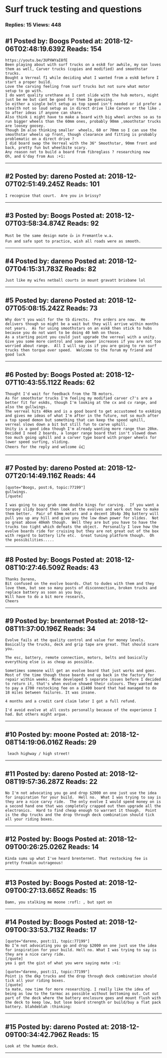 # Surf truck testing and questions

### Replies: 15 Views: 448

## \#1 Posted by: Boogs Posted at: 2018-12-06T02:48:19.639Z Reads: 154

```
https://youtu.be/3UPXWYaI8fE
Been playing about with surf trucks on a esk8 for awhile, my son loves them as well, Carver trucks (copies and modified) and smoothstar trucks. 
Bought a Verreal f1 while deciding what I wanted from a esk8 before I start a proper build. 
Love the carving feeling from surf trucks but not sure what motor setup to go with. 
I do want quality urethane as I cant slide with the hub motors, might just be me but cant be good for them Im guessing. 
So either a single belt setup as top speed isn't needed or id prefer a stealth not so loud setup as in direct drive like Carvon or the like .
So after ideas if anyone can share.
Also think i might have to make a board with big wheel arches so as to run bigger wheels than the 60mm ones, probably 90mm ,smoothstar trucks are loosey goosey.
Though Im also thinking smaller  wheels, 60 or 70mm so I can use the  smoothstar wheels up front, though clearance and fitting is probably problematic on a direct drive ?
I did board swap the Verreal with the 36" Smoothstar, 90mm front and back, pretty fun but wheelbite scary.
Any reason not to build a board from fibreglass ? researching now
Oh, and G'day from Aus :+1:
```

---
## \#2 Posted by: dareno Posted at: 2018-12-07T02:51:49.245Z Reads: 101

```
I recognise that court.  Are you in brissy?
```

---
## \#3 Posted by: Boogs Posted at: 2018-12-07T03:58:34.874Z Reads: 92

```
Must be the same design mate 👍 in Fremantle w.a.
Fun and safe spot to practice, wish all roads were as smooth.
```

---
## \#4 Posted by: dareno Posted at: 2018-12-07T04:15:31.783Z Reads: 82

```
Just like my wifes netball courts in mount gravatt brisbane lol
```

---
## \#5 Posted by: dareno Posted at: 2018-12-07T05:08:15.242Z Reads: 73

```
Why don't you wait for the tb directs.  Pre orders are now.  He delivers though so might be a wait but they will arrive within months not years.  As for using smoothstars on an esk8 then stick to hubs because you do not want to be doing 40 kmh on those.  
As a starting point you could just upgrade the verreal with a unity.  Give you some more control and some power increases if you are not too worried about range.  All I will say is if you are going to run surf trucks then torque over speed.  Welcome to the forum my friend and good luck
```

---
## \#6 Posted by: Boogs Posted at: 2018-12-07T10:43:55.112Z Reads: 62

```
Thought I'd wait for feedback from the TB motors.
As for smoothstar trucks I'm feeling my modified carver c7's are a better fit for esk8s, though I'm looking at the cx and cv range, and also the gullwings.
The verreal hits 40km and is a good board to get accustomed to esk8ing and gives me ideas of what I'm after in the future, not so much after a top speed demon but something that can keep the speed uphill, verreal slows down a bit but still fun to carve uphill.
Unity is a good idea though I'm already wanting more range than 20km.
Decided I need 2 boards, a longer range board that isn't slowed down too much going uphill and a carver type board with proper wheels for lower speed surfing, sliding.
Cheers for the reply and welcome 👍🤟
```

---
## \#7 Posted by: dareno Posted at: 2018-12-07T20:14:49.116Z Reads: 44

```
[quote="Boogs, post:6, topic:77199"]
gullwings.
[/quote]

I was going to say grab some double kings for carving.  If you want a torquey slidy board then look at the evolves and work out how to make them better.  Pair of 63mm motors and a decent 10s4p 30q battery will pull you up any hill and give you the low down power for slides.  Not so great above 40kmh though.  Well they are but you have to have the trucks too tight which defeats the object.  Personally I love how the evolve boards ride for cruising but they are not great out of the box with regard to battery life etc.  Great tuning platform though.  Oh the possibilities.....
```

---
## \#8 Posted by: Boogs Posted at: 2018-12-08T10:27:46.509Z Reads: 43

```
Thanks Dareno,
Bit confused on the evolve boards. Chat to dudes with them and they love them, but see so many posts of disconnection, broken trucks and replace battery as soon as you buy.
Will have to do a bit more research,
Cheers
```

---
## \#9 Posted by: brenternet Posted at: 2018-12-08T11:37:00.196Z Reads: 34

```
Evolve fails at the quality control and value for money levels. Basically the trucks, deck and grip tape are great. That should scare you.

The esc, battery, remote connection, motors, belts and basically everything else is as cheap as possible. 

Sometimes someone will get an evolve board that just works and goes. Most of the time though those boards end up back in the factory for repair within weeks. Mine developed 5 separate issues before I decided to return it, that's when evolve showed their colours. They wanted me to pay a £700 restocking fee on a £1400 board that had managed to do 18 miles between failures. It was insane.

4 months and a credit card claim later I got a full refund.

I'd avoid evolve at all costs personally because of the experience I had. But others might argue.
```

---
## \#10 Posted by: moone Posted at: 2018-12-08T14:19:06.016Z Reads: 29

```
 leach highway / high street!
```

---
## \#11 Posted by: dareno Posted at: 2018-12-08T19:57:36.287Z Reads: 22

```
No I'm not advocating you go and drop $2000 on one just use the idea for inspiration for your build.  Hell no.  What I was trying to say is they are a nice carvy ride.  The only evolve I would spend money on is a second hand one that was completely crapped out then upgrade all the electronics.  Hard to find cheap enough to warrant it though.  Point is the dkp trucks and the drop through deck combination should tick all your riding boxes.
```

---
## \#12 Posted by: Boogs Posted at: 2018-12-09T00:26:25.026Z Reads: 14

```
Kinda sums up what I've heard brenternet. That restocking fee is pretty freakin outrageous!
```

---
## \#13 Posted by: Boogs Posted at: 2018-12-09T00:27:13.665Z Reads: 15

```
Damn, you stalking me moone :rofl: , but spot on
```

---
## \#14 Posted by: Boogs Posted at: 2018-12-09T00:33:53.713Z Reads: 17

```
[quote="dareno, post:11, topic:77199"]
No I’m not advocating you go and drop $2000 on one just use the idea for inspiration for your build. Hell no. What I was trying to say is they are a nice carvy ride.
[/quote]
yea i got the gist of what you were saying mate :+1: 

[quote="dareno, post:11, topic:77199"]
Point is the dkp trucks and the drop through deck combination should tick all your riding boxes.
[/quote]
ta mate, now time for more researching. I really like the idea of being as low to the tarmac as possible without bottoming out. Cut out part of the deck where the battery enclosure goes and mount flush with the deck to keep low, but lose board strength or build/buy a flat pack battery. blahdeblah :thinking:
```

---
## \#15 Posted by: dareno Posted at: 2018-12-09T00:34:42.796Z Reads: 15

```
Look at the hummie deck.
```

---
